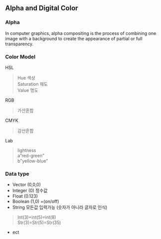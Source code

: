 ## Alpha and Digital Color

### Alpha

In computer graphics, alpha compositing is the process of combining one image with a background to create the appearance of partial or full transparency.

### Color Model

HSL
> Hue 색상    
> Saturation 채도    
> Value 명도    

RGB
> 가산혼합

CMYK
> 감산혼합 

Lab
> lightness     
> a”red-green”    
> b”yellow-blue”    

### Data type

+ Vector (0,0,0)
+ Integer (0) 정수값
+ Float (0.123)
+ Boolean (1,0) =(on/off)
+ String 모든값 입력가능 (숫자가 아니라 글자로 인식)
>	Int(3)+int(5)=int(8)    
> Str(3)=Str(5)=Str(35) 
+ ect
